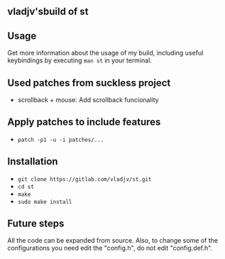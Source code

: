 ## vladjv'sbuild of st

## Usage
Get more information about the usage of my build, including useful keybindings
by executing `man st` in your terminal.

## Used patches from suckless project
- scrollback + mouse:       Add scrollback funcionality

## Apply patches to include features
- `patch -p1 -u -i patches/...`

## Installation 
- `git clone https://gitlab.com/vladjv/st.git`
- `cd st`
- `make`
- `sudo make install`

## Future steps
All the code can be expanded from source. Also, to change some of the configurations
you need edit the "config.h", do not edit "config.def.h".
